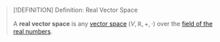 >[!DEFINITION] Definition: Real Vector Space
>
>A **real vector space** is any [vector space](Vector%20Space.md) $(V,\mathbb{R},+,\cdot)$ over the [field of the real numbers](../../Fields/Real%20Numbers/The%20Field%20of%20the%20Real%20Numbers.md).
>